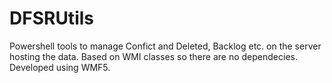 # DFSRUtils
Powershell tools to manage Confict and Deleted, Backlog etc. on the server hosting the data. Based on WMI classes so there are no dependecies. Developed using WMF5.
